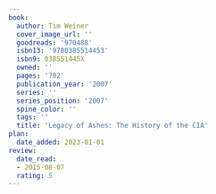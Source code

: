 ```yaml
---
book:
  author: Tim Weiner
  cover_image_url: ''
  goodreads: '970488'
  isbn13: '9780385514453'
  isbn9: 038551445X
  owned: ''
  pages: '702'
  publication_year: '2007'
  series: ''
  series_position: '2007'
  spine_color: ''
  tags: ''
  title: 'Legacy of Ashes: The History of the CIA'
plan:
  date_added: 2023-01-01
review:
  date_read:
  - 2015-08-07
  rating: 5
---
```

